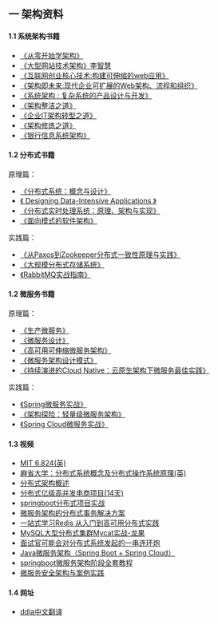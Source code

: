 ## 一 架构资料

#### 1.1 系统架构书籍

- [《从零开始学架构》](https://book.douban.com/subject/30335935/)
- [《大型网站技术架构》李智慧](https://book.douban.com/subject/25723064/)
- [《互联网创业核心技术:构建可伸缩的web应用》](https://book.douban.com/subject/26906846/)
- [《架构即未来:现代企业可扩展的Web架构、流程和组织》](https://book.douban.com/subject/26765979/)
- [《系统架构 : 复杂系统的产品设计与开发》](https://book.douban.com/subject/26938710/)
- [《架构整洁之道》](https://book.douban.com/subject/30333919/)   
- [《企业IT架构转型之道》](https://book.douban.com/subject/27039508/)
- [《架构修炼之道》](https://book.douban.com/subject/33389549/)
- [《银行信息系统架构》](https://book.douban.com/subject/26677445/)

#### 1.2 分布式书籍

原理篇：
- [《分布式系统：概念与设计》](https://book.douban.com/subject/21624776/)
- [《 Designing Data-Intensive Applications 》](https://book.douban.com/subject/30329536/)
- [《分布式实时处理系统：原理、架构与实现》](https://book.douban.com/subject/26833829/)
- [《面向模式的软件架构》](https://book.douban.com/subject/4848563/)

实践篇：
- [《从Paxos到Zookeeper分布式一致性原理与实践》](https://book.douban.com/subject/26292004/)
- [《大规模分布式存储系统》](https://book.douban.com/subject/25723658/)
- [《RabbitMQ实战指南》](https://book.douban.com/subject/27591386/)

#### 1.2 微服务书籍

原理篇：
- [《生产微服务》](https://book.douban.com/subject/27127050/)
- [《微服务设计》](https://book.douban.com/subject/26772677/) 
- [《高可用可伸缩微服务架构》](https://book.douban.com/subject/33417842/)
- [《微服务架构设计模式》](https://book.douban.com/subject/33425123/)
- [《持续演进的Cloud Native：云原生架构下微服务最佳实践》](https://book.douban.com/subject/30370644/)

实践篇：
- [《Spring微服务实战》](https://book.douban.com/subject/30233791/)
- [《架构探险：轻量级微服务架构》](https://book.douban.com/subject/27115266/)
- [《Spring Cloud微服务实战》](https://book.douban.com/subject/27025912/)

#### 1.3 视频

- [MIT 6.824(英)](https://www.bilibili.com/video/av38073607)
- [麻省大学：分布式系统概念及分布式操作系统原理(英)](https://www.bilibili.com/video/av45207204)
- [分布式架构概述](https://www.bilibili.com/video/av49324425)
- [分布式亿级高并发电商项目(14天)](https://www.bilibili.com/video/av32170669)
- [springboot分布式项目实战](https://www.bilibili.com/video/av54330093)
- [微服务架构的分布式事务解决方案](https://www.bilibili.com/video/av23742194)
- [一站式学习Redis 从入门到高可用分布式实践](https://www.bilibili.com/video/av54347890)
- [MySQL大型分布式集群Mycat实战-龙果](https://www.bilibili.com/video/av53909897)
- [面试官可能会对分布式系统发起的一串连环炮](https://www.bilibili.com/video/av50571287)
- [Java微服务架构（Spring Boot + Spring Cloud）](https://www.bilibili.com/video/av36042649)
- [springboot微服务架构阶段全套教程](https://www.bilibili.com/video/av47580663)
- [微服务安全架构与案例实践](https://www.bilibili.com/video/av49293128)

#### 1.4 网址

- [ddia中文翻译](https://github.com/Vonng/ddia)
